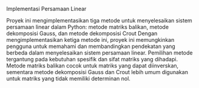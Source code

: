 Implementasi Persamaan Linear

Proyek ini mengimplementasikan tiga metode untuk menyelesaikan sistem persamaan linear dalam Python: metode matriks balikan, metode dekomposisi Gauss, dan metode dekomposisi Crout Dengan mengimplementasikan ketiga metode ini, proyek ini memungkinkan pengguna untuk memahami dan membandingkan pendekatan yang berbeda dalam menyelesaikan sistem persamaan linear. Pemilihan metode tergantung pada kebutuhan spesifik dan sifat matriks yang dihadapi. Metode matriks balikan cocok untuk matriks yang dapat diinverskan, sementara metode dekomposisi Gauss dan Crout lebih umum digunakan untuk matriks yang tidak memiliki determinan nol.
